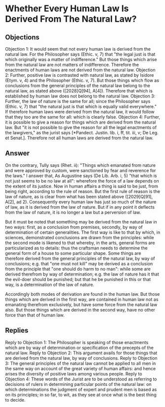 # Whether Every Human Law Is Derived From The Natural Law?
## Objections
Objection 1: It would seem that not every human law is derived from the natural law. For the Philosopher says (Ethic. v, 7) that "the legal just is that which originally was a matter of indifference." But those things which arise from the natural law are not matters of indifference. Therefore the enactments of human laws are not derived from the natural law.
Objection 2: Further, positive law is contrasted with natural law, as stated by Isidore (Etym. v, 4) and the Philosopher (Ethic. v, 7). But those things which flow as conclusions from the general principles of the natural law belong to the natural law, as stated above ([2028]Q[94], A[4]). Therefore that which is established by human law does not belong to the natural law.
Objection 3: Further, the law of nature is the same for all; since the Philosopher says (Ethic. v, 7) that "the natural just is that which is equally valid everywhere." If therefore human laws were derived from the natural law, it would follow that they too are the same for all: which is clearly false.
Objection 4: Further, it is possible to give a reason for things which are derived from the natural law. But "it is not possible to give the reason for all the legal enactments of the lawgivers," as the jurist says [*Pandect. Justin. lib. i, ff, tit. iii, v; De Leg. et Senat.]. Therefore not all human laws are derived from the natural law.
## Answer
On the contrary, Tully says (Rhet. ii): "Things which emanated from nature and were approved by custom, were sanctioned by fear and reverence for the laws."
I answer that, As Augustine says (De Lib. Arb. i, 5) "that which is not just seems to be no law at all": wherefore the force of a law depends on the extent of its justice. Now in human affairs a thing is said to be just, from being right, according to the rule of reason. But the first rule of reason is the law of nature, as is clear from what has been stated above ([2029]Q[91], A[2], ad 2). Consequently every human law has just so much of the nature of law, as it is derived from the law of nature. But if in any point it deflects from the law of nature, it is no longer a law but a perversion of law.

But it must be noted that something may be derived from the natural law in two ways: first, as a conclusion from premises, secondly, by way of determination of certain generalities. The first way is like to that by which, in sciences, demonstrated conclusions are drawn from the principles: while the second mode is likened to that whereby, in the arts, general forms are particularized as to details: thus the craftsman needs to determine the general form of a house to some particular shape. Some things are therefore derived from the general principles of the natural law, by way of conclusions; e.g. that "one must not kill" may be derived as a conclusion from the principle that "one should do harm to no man": while some are derived therefrom by way of determination; e.g. the law of nature has it that the evil-doer should be punished; but that he be punished in this or that way, is a determination of the law of nature.

Accordingly both modes of derivation are found in the human law. But those things which are derived in the first way, are contained in human law not as emanating therefrom exclusively, but have some force from the natural law also. But those things which are derived in the second way, have no other force than that of human law.
## Replies
Reply to Objection 1: The Philosopher is speaking of those enactments which are by way of determination or specification of the precepts of the natural law.
Reply to Objection 2: This argument avails for those things that are derived from the natural law, by way of conclusions.
Reply to Objection 3: The general principles of the natural law cannot be applied to all men in the same way on account of the great variety of human affairs: and hence arises the diversity of positive laws among various people.
Reply to Objection 4: These words of the Jurist are to be understood as referring to decisions of rulers in determining particular points of the natural law: on which determinations the judgment of expert and prudent men is based as on its principles; in so far, to wit, as they see at once what is the best thing to decide.